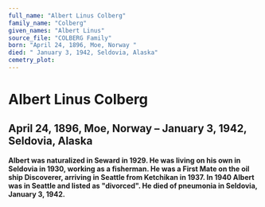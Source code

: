 ```yaml
---
full_name: "Albert Linus Colberg"
family_name: "Colberg"
given_names: "Albert Linus"
source_file: "COLBERG Family"
born: "April 24, 1896, Moe, Norway "
died: " January 3, 1942, Seldovia, Alaska"
cemetry_plot: 
---
```

# Albert Linus Colberg

## April 24, 1896, Moe, Norway – January 3, 1942, Seldovia, Alaska

**Albert was naturalized in Seward in 1929. He was living on his own in
Seldovia in 1930, working as a fisherman. He was a First Mate on the oil
ship Discoverer, arriving in Seattle from Ketchikan in 1937. In 1940
Albert was in Seattle and listed as "divorced". He died of pneumonia in
Seldovia, January 3, 1942.**

